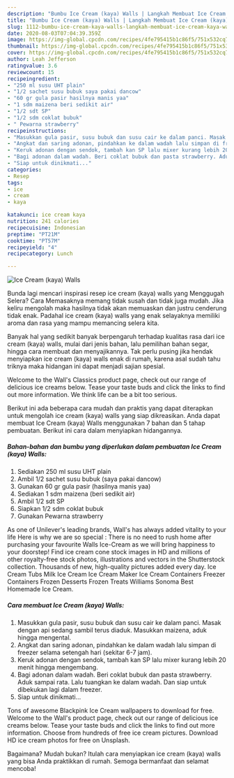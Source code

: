 ```yaml
---
description: "Bumbu Ice Cream (kaya) Walls | Langkah Membuat Ice Cream (kaya) Walls Yang Paling Enak"
title: "Bumbu Ice Cream (kaya) Walls | Langkah Membuat Ice Cream (kaya) Walls Yang Paling Enak"
slug: 1112-bumbu-ice-cream-kaya-walls-langkah-membuat-ice-cream-kaya-walls-yang-paling-enak
date: 2020-08-03T07:04:39.359Z
image: https://img-global.cpcdn.com/recipes/4fe795415b1c86f5/751x532cq70/ice-cream-kaya-walls-foto-resep-utama.jpg
thumbnail: https://img-global.cpcdn.com/recipes/4fe795415b1c86f5/751x532cq70/ice-cream-kaya-walls-foto-resep-utama.jpg
cover: https://img-global.cpcdn.com/recipes/4fe795415b1c86f5/751x532cq70/ice-cream-kaya-walls-foto-resep-utama.jpg
author: Leah Jefferson
ratingvalue: 3.6
reviewcount: 15
recipeingredient:
- "250 ml susu UHT plain"
- "1/2 sachet susu bubuk saya pakai dancow"
- "60 gr gula pasir hasilnya manis yaa"
- "1 sdm maizena beri sedikit air"
- "1/2 sdt SP"
- "1/2 sdm coklat bubuk"
- " Pewarna strawberry"
recipeinstructions:
- "Masukkan gula pasir, susu bubuk dan susu cair ke dalam panci. Masak dengan api sedang sambil terus diaduk. Masukkan maizena, aduk hingga mengental."
- "Angkat dan saring adonan, pindahkan ke dalam wadah lalu simpan di freezer selama setengah hari (sekitar 6-7 jam)."
- "Keruk adonan dengan sendok, tambah kan SP lalu mixer kurang lebih 20 menit hingga mengembang."
- "Bagi adonan dalam wadah. Beri coklat bubuk dan pasta strawberry. Aduk sampai rata. Lalu tuangkan ke dalam wadah. Dan siap untuk dibekukan lagi dalam freezer."
- "Siap untuk dinikmati..."
categories:
- Resep
tags:
- ice
- cream
- kaya

katakunci: ice cream kaya 
nutrition: 241 calories
recipecuisine: Indonesian
preptime: "PT21M"
cooktime: "PT57M"
recipeyield: "4"
recipecategory: Lunch

---
```



![Ice Cream (kaya) Walls](https://img-global.cpcdn.com/recipes/4fe795415b1c86f5/751x532cq70/ice-cream-kaya-walls-foto-resep-utama.jpg)

Bunda lagi mencari inspirasi resep ice cream (kaya) walls yang Menggugah Selera? Cara Memasaknya memang tidak susah dan tidak juga mudah. Jika keliru mengolah maka hasilnya tidak akan memuaskan dan justru cenderung tidak enak. Padahal ice cream (kaya) walls yang enak selayaknya memiliki aroma dan rasa yang mampu memancing selera kita.

Banyak hal yang sedikit banyak berpengaruh terhadap kualitas rasa dari ice cream (kaya) walls, mulai dari jenis bahan, lalu pemilihan bahan segar, hingga cara membuat dan menyajikannya. Tak perlu pusing jika hendak menyiapkan ice cream (kaya) walls enak di rumah, karena asal sudah tahu triknya maka hidangan ini dapat menjadi sajian spesial.

Welcome to the Wall&#39;s Classics product page, check out our range of delicious ice creams below. Tease your taste buds and click the links to find out more information. We think life can be a bit too serious.


Berikut ini ada beberapa cara mudah dan praktis yang dapat diterapkan untuk mengolah ice cream (kaya) walls yang siap dikreasikan. Anda dapat membuat Ice Cream (kaya) Walls menggunakan 7 bahan dan 5 tahap pembuatan. Berikut ini cara dalam menyiapkan hidangannya.

<!--inarticleads1-->

##### Bahan-bahan dan bumbu yang diperlukan dalam pembuatan Ice Cream (kaya) Walls:

1. Sediakan 250 ml susu UHT plain
1. Ambil 1/2 sachet susu bubuk (saya pakai dancow)
1. Gunakan 60 gr gula pasir (hasilnya manis yaa)
1. Sediakan 1 sdm maizena (beri sedikit air)
1. Ambil 1/2 sdt SP
1. Siapkan 1/2 sdm coklat bubuk
1. Gunakan  Pewarna strawberry


As one of Unilever&#39;s leading brands, Wall&#39;s has always added vitality to your life Here is why we are so special : There is no need to rush home after purchasing your favourite Walls Ice-Cream as we will bring happiness to your doorstep! Find ice cream cone stock images in HD and millions of other royalty-free stock photos, illustrations and vectors in the Shutterstock collection. Thousands of new, high-quality pictures added every day. Ice Cream Tubs Milk Ice Cream Ice Cream Maker Ice Cream Containers Freezer Containers Frozen Desserts Frozen Treats Williams Sonoma Best Homemade Ice Cream. 

<!--inarticleads2-->

##### Cara membuat Ice Cream (kaya) Walls:

1. Masukkan gula pasir, susu bubuk dan susu cair ke dalam panci. Masak dengan api sedang sambil terus diaduk. Masukkan maizena, aduk hingga mengental.
1. Angkat dan saring adonan, pindahkan ke dalam wadah lalu simpan di freezer selama setengah hari (sekitar 6-7 jam).
1. Keruk adonan dengan sendok, tambah kan SP lalu mixer kurang lebih 20 menit hingga mengembang.
1. Bagi adonan dalam wadah. Beri coklat bubuk dan pasta strawberry. Aduk sampai rata. Lalu tuangkan ke dalam wadah. Dan siap untuk dibekukan lagi dalam freezer.
1. Siap untuk dinikmati...


Tons of awesome Blackpink Ice Cream wallpapers to download for free. Welcome to the Wall&#39;s product page, check out our range of delicious ice creams below. Tease your taste buds and click the links to find out more information. Choose from hundreds of free ice cream pictures. Download HD ice cream photos for free on Unsplash. 

Bagaimana? Mudah bukan? Itulah cara menyiapkan ice cream (kaya) walls yang bisa Anda praktikkan di rumah. Semoga bermanfaat dan selamat mencoba!
